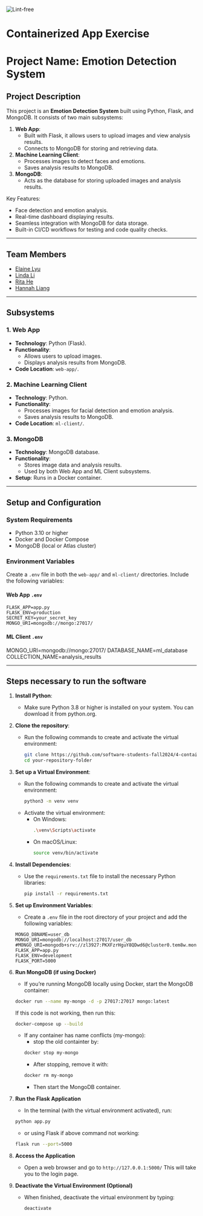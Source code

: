 ![Lint-free](https://github.com/nyu-software-engineering/containerized-app-exercise/actions/workflows/lint.yml/badge.svg)

# Containerized App Exercise

# Project Name: Emotion Detection System

## **Project Description**
This project is an **Emotion Detection System** built using Python, Flask, and MongoDB. It consists of two main subsystems:
1. **Web App**:
   - Built with Flask, it allows users to upload images and view analysis results.
   - Connects to MongoDB for storing and retrieving data.
2. **Machine Learning Client**:
   - Processes images to detect faces and emotions.
   - Saves analysis results to MongoDB.
3. **MongoDB**:
   - Acts as the database for storing uploaded images and analysis results.

Key Features:
- Face detection and emotion analysis.
- Real-time dashboard displaying results.
- Seamless integration with MongoDB for data storage.
- Built-in CI/CD workflows for testing and code quality checks.

---

## **Team Members**
- [Elaine Lyu](https://github.com/ElaineR02)
- [Linda Li](https://github.com/Applejam-ovo)
- [Rita He]( https://github.com/ritaziruihe)
- [Hannah Liang](https://github.com/HannahLiang627)

---

## **Subsystems**

### **1. Web App**
- **Technology**: Python (Flask).
- **Functionality**:
  - Allows users to upload images.
  - Displays analysis results from MongoDB.
- **Code Location**: `web-app/`.

### **2. Machine Learning Client**
- **Technology**: Python.
- **Functionality**:
  - Processes images for facial detection and emotion analysis.
  - Saves analysis results to MongoDB.
- **Code Location**: `ml-client/`.

### **3. MongoDB**
- **Technology**: MongoDB database.
- **Functionality**:
  - Stores image data and analysis results.
  - Used by both Web App and ML Client subsystems.
- **Setup**: Runs in a Docker container.

---

## **Setup and Configuration**

### **System Requirements**
- Python 3.10 or higher
- Docker and Docker Compose
- MongoDB (local or Atlas cluster)

### **Environment Variables**
Create a `.env` file in both the `web-app/` and `ml-client/` directories. Include the following variables:

#### **Web App `.env`**
```env
FLASK_APP=app.py
FLASK_ENV=production
SECRET_KEY=your_secret_key
MONGO_URI=mongodb://mongo:27017/
```

#### **ML Client `.env`**

MONGO_URI=mongodb://mongo:27017/
DATABASE_NAME=ml_database
COLLECTION_NAME=analysis_results

---

## Steps necessary to run the software
1. **Install Python**:
   - Make sure Python 3.8 or higher is installed on your system. You can download it from python.org.

2. **Clone the repository**:
   - Run the following commands to create and activate the virtual environment:
     ```bash
     git clone https://github.com/software-students-fall2024/4-containers-straighta-1.git
     cd your-repository-folder
     ```
3. **Set up a Virtual Environment**:
   - Run the following commands to create and activate the virtual environment:
     ```bash
     python3 -m venv venv
     ```
   - Activate the virtual environment:
     - On Windows:
       ```bash
       .\venv\Scripts\activate
       ```
     - On macOS/Linux:
       ```bash
       source venv/bin/activate
       ```

4. **Install Dependencies**:
   - Use the `requirements.txt` file to install the necessary Python libraries:
     ```bash
     pip install -r requirements.txt
     ```

5. **Set up Environment Variables**:
   - Create a `.env` file in the root directory of your project and add the following variables:
    ```env
    MONGO_DBNAME=user_db
    MONGO_URI=mongodb://localhost:27017/user_db
    #MONGO_URI=mongodb+srv://zl3927:PKXFzrHguY8QDwd6@cluster0.tem8w.mongodb.net/retryWrites=true&w=majority&appName=Cluster0
    FLASK_APP=app.py
    FLASK_ENV=development
    FLASK_PORT=5000
    ```

6. **Run MongoDB (if using Docker)**
   - If you’re running MongoDB locally using Docker, start the MongoDB container:
   ```bash
   docker run --name my-mongo -d -p 27017:27017 mongo:latest
   ```
   If this code is not working, then run this: 
   ```bash
   docker-compose up --build
   ```
   - If any container has name conflicts (my-mongo):
      - stop the old containter by:
      ```bash
      docker stop my-mongo
      ```
      - After stopping, remove it with:
      ```bash
      docker rm my-mongo
      ```
      - Then start the MongoDB container.
7. **Run the Flask Application**
   - In the terminal (with the virtual environment activated), run: 
   ```bash
   python app.py
   ```
   - or using Flask if above command not working:
    ```bash
   flask run --port=5000
   ```

8. **Access the Application**
   - Open a web browser and go to `http://127.0.0.1:5000/` 
   This will take you to the login page.

9. **Deactivate the Virtual Environment (Optional)**
   - When finished, deactivate the virtual environment by typing:
     ```bash
     deactivate
     ```